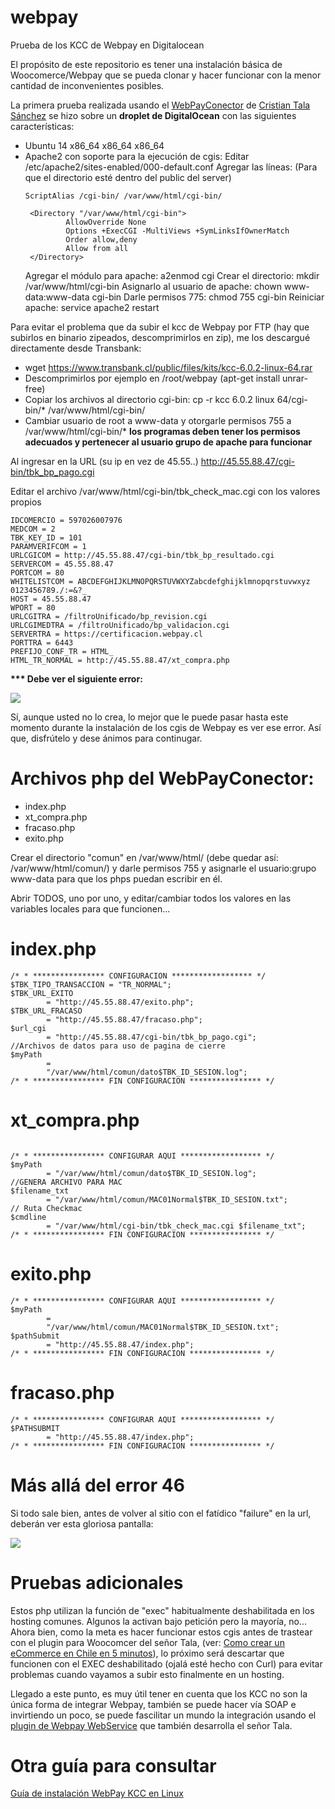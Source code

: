 # webpay
Prueba de los KCC de Webpay en Digitalocean

El propósito de este repositorio es tener una instalación básica de Woocomerce/Webpay que se pueda clonar y hacer funcionar con la menor cantidad de inconvenientes posibles. 

La primera prueba realizada usando el <a href="https://bitbucket.org/ctala/webpayconector/src/" target="_blank">WebPayConector</a> de <a href="https://www.cristiantala.cl/" target="_blank">Cristian Tala Sánchez</a> se hizo sobre un <b>droplet de DigitalOcean</b> con las siguientes características: 

  *   Ubuntu 14 x86_64 x86_64 x86_64
  *   Apache2 con soporte para la ejecución de  cgis:
      Editar /etc/apache2/sites-enabled/000-default.conf
      Agregar las líneas:     (Para que el directorio esté dentro del public del server)
       ```
       ScriptAlias /cgi-bin/ /var/www/html/cgi-bin/
      
        <Directory "/var/www/html/cgi-bin">
                AllowOverride None
                Options +ExecCGI -MultiViews +SymLinksIfOwnerMatch
                Order allow,deny
                Allow from all
        </Directory>
      
      ``` 
      Agregar el módulo para apache:  a2enmod cgi
      Crear el directorio: mkdir /var/www/html/cgi-bin
      Asignarlo al usuario de apache: chown www-data:www-data cgi-bin
      Darle permisos 775: chmod 755 cgi-bin
      Reiniciar apache: service apache2 restart

Para evitar el problema que da subir el kcc de Webpay por FTP (hay que subirlos en binario zipeados, descomprimirlos en zip), me los descargué directamente desde Transbank:
* wget https://www.transbank.cl/public/files/kits/kcc-6.0.2-linux-64.rar
* Descomprimirlos por ejemplo en /root/webpay (apt-get install unrar-free)
* Copiar los archivos al directorio cgi-bin: cp -r kcc 6.0.2 linux 64/cgi-bin/* /var/www/html/cgi-bin/
* Cambiar usuario de root a www-data y otorgarle permisos 755 a /var/www/html/cgi-bin/* <b>los programas deben tener los permisos adecuados y pertenecer al usuario grupo de apache para funcionar</b>
                              
Al ingresar en la URL (su ip en vez de 45.55..) http://45.55.88.47/cgi-bin/tbk_bp_pago.cgi

Editar el archivo /var/www/html/cgi-bin/tbk_check_mac.cgi con los valores propios 

```
IDCOMERCIO = 597026007976
MEDCOM = 2
TBK_KEY_ID = 101
PARAMVERIFCOM = 1
URLCGICOM = http://45.55.88.47/cgi-bin/tbk_bp_resultado.cgi
SERVERCOM = 45.55.88.47
PORTCOM = 80
WHITELISTCOM = ABCDEFGHIJKLMNOPQRSTUVWXYZabcdefghijklmnopqrstuvwxyz 0123456789./:=&?_
HOST = 45.55.88.47
WPORT = 80
URLCGITRA = /filtroUnificado/bp_revision.cgi
URLCGIMEDTRA = /filtroUnificado/bp_validacion.cgi
SERVERTRA = https://certificacion.webpay.cl
PORTTRA = 6443
PREFIJO_CONF_TR = HTML_
HTML_TR_NORMAL = http://45.55.88.47/xt_compra.php
```

<b>*** Debe ver el siguiente error: </b>

<img src="https://raw.githubusercontent.com/clsource/guia-webpay/master/webpay-kcc/img/1/fig09.png" style="max-width:100%;">

Sí, aunque usted no lo crea, lo mejor que le puede pasar hasta este momento durante la instalación de los cgis de Webpay es ver ese error. Así que, disfrútelo y dese ánimos para continugar. 

# Archivos php del WebPayConector: 
* index.php
* xt_compra.php
* fracaso.php
* exito.php

Crear el directorio "comun" en /var/www/html/ (debe quedar así: /var/www/html/comun/) y darle permisos 755 y asignarle el usuario:grupo www-data para que los phps puedan escribir en él. 

Abrir TODOS, uno por uno, y editar/cambiar todos los valores en las variables locales para que funcionen... 

# index.php

```
/* * **************** CONFIGURACION ****************** */
$TBK_TIPO_TRANSACCION = "TR_NORMAL";
$TBK_URL_EXITO
        = "http://45.55.88.47/exito.php";
$TBK_URL_FRACASO
        = "http://45.55.88.47/fracaso.php";
$url_cgi
        = "http://45.55.88.47/cgi-bin/tbk_bp_pago.cgi";
//Archivos de datos para uso de pagina de cierre
$myPath
        =
        "/var/www/html/comun/dato$TBK_ID_SESION.log";
/* * **************** FIN CONFIGURACION **************** */
```

# xt_compra.php

```

/* * **************** CONFIGURAR AQUI ****************** */
$myPath
        = "/var/www/html/comun/dato$TBK_ID_SESION.log";
//GENERA ARCHIVO PARA MAC
$filename_txt
        = "/var/www/html/comun/MAC01Normal$TBK_ID_SESION.txt";
// Ruta Checkmac
$cmdline
        = "/var/www/html/cgi-bin/tbk_check_mac.cgi $filename_txt";
/* * **************** FIN CONFIGURACION **************** */

```

# exito.php

```
/* * **************** CONFIGURAR AQUI ****************** */
$myPath
        =
        "/var/www/html/comun/MAC01Normal$TBK_ID_SESION.txt";
$pathSubmit
        = "http://45.55.88.47/index.php";
/* * **************** FIN CONFIGURACION **************** */

```

# fracaso.php
```
/* * **************** CONFIGURAR AQUI ****************** */
$PATHSUBMIT
        = "http://45.55.88.47/index.php";
/* * **************** FIN CONFIGURACION **************** */

```
# Más allá del error 46

Si todo sale bien, antes de volver al sitio con el fatídico "failure" en la url, deberán ver esta gloriosa pantalla: 

<img src="http://i.imgur.com/q9TGBkT.jpg">

# Pruebas adicionales

Estos php utilizan la función de "exec" habitualmente deshabilitada en los hosting comunes. Algunos la activan bajo petición pero la mayoría, no... Ahora bien, como la meta es hacer funcionar estos cgis antes de trastear con el plugin para Woocomcer del señor Tala, (ver: <a href="http://www.cristiantala.cl/como-crear-un-ecommerce-en-chile-en-5-minutos/" target="_blank">Como crear un eCommerce en Chile en 5 minutos</a>), lo próximo será descartar que funcionen con el EXEC deshabilitado (ojalá esté hecho con Curl) para evitar problemas cuando vayamos a subir esto finalmente en un hosting. 

Llegado a este punto, es muy útil tener en cuenta que los KCC no son la única forma de integrar Webpay, también se puede hacer vía SOAP e invirtiendo un poco, se puede fascilitar un mundo la integración usando el <a href="http://www.cristiantala.cl/producto/pack-de-5-licencias-para-el-plugin-de-webpay-webservice/" target="_blank">plugin de Webpay WebService</a> que también desarrolla el señor Tala. 

# Otra guía para consultar

<a href="https://github.com/clsource/guia-webpay/tree/master/webpay-kcc" target="_blank">Guía de instalación WebPay KCC en Linux</a>
